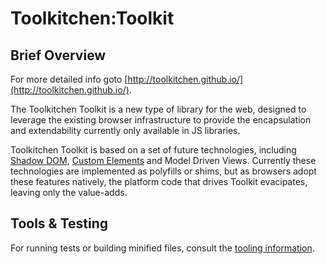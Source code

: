 # Toolkitchen:Toolkit

## Brief Overview

For more detailed info goto [http://toolkitchen.github.io/](http://toolkitchen.github.io/).

The Toolkitchen Toolkit is a new type of library for the web, designed to leverage the existing browser infrastructure to provide the encapsulation and extendability currently only available in JS libraries.

Toolkitchen Toolkit is based on a set of future technologies, including [Shadow DOM](https://dvcs.w3.org/hg/webcomponents/raw-file/tip/spec/shadow/index.html), [Custom Elements](https://dvcs.w3.org/hg/webcomponents/raw-file/tip/spec/custom/index.html) and Model Driven Views. Currently these technologies are implemented as polyfills or shims, but as browsers adopt these features natively, the platform code that drives Toolkit evacipates, leaving only the value-adds.

## Tools & Testing

For running tests or building minified files, consult the [tooling information](http://toolkitchen.github.com/tooling-strategy.html).